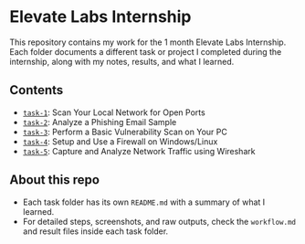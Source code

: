 # Elevate Labs Internship

This repository contains my work for the 1 month Elevate Labs Internship. Each folder documents a different task or project I completed during the internship, along with my notes, results, and what I learned.

## Contents

- [`task-1`](task-1/): Scan Your Local Network for Open Ports
- [`task-2`](task-2/): Analyze a Phishing Email Sample
- [`task-3`](task-3/): Perform a Basic Vulnerability Scan on Your PC
- [`task-4`](task-4/): Setup and Use a Firewall on Windows/Linux
- [`task-5`](task-5/): Capture and Analyze Network Traffic using Wireshark

## About this repo

- Each task folder has its own `README.md` with a summary of what I learned.
- For detailed steps, screenshots, and raw outputs, check the `workflow.md` and result files inside each task folder.
